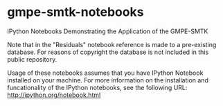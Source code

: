 gmpe-smtk-notebooks
===================

IPython Notebooks Demonstrating the Application of the GMPE-SMTK


Note that in the "Residuals" notebook reference is made to a pre-existing
database. For reasons of copyright the database is not included in this public
repository.

Usage of these notebooks assumes that you have IPython Notebook installed on
your machine. For more information on the installation and funcationality of
the IPython notebooks, see the following URL: http://ipython.org/notebook.html


